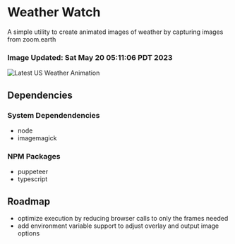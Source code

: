 # Weather Watch

A simple utility to create animated images of weather by capturing images from zoom.earth

### Image Updated: Sat May 20 05:11:06 PDT 2023

![Latest US Weather Animation](animations/2023-05-20.webp)

## Dependencies
### System Dependendencies
* node
* imagemagick
### NPM Packages
* puppeteer
* typescript

## Roadmap
* optimize execution by reducing browser calls to only the frames needed
* add environment variable support to adjust overlay and output image options
